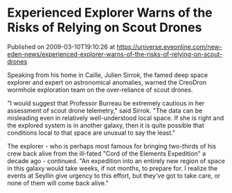 # Experienced Explorer Warns of the Risks of Relying on Scout Drones
Published on 2009-03-10T19:10:26 at https://universe.eveonline.com/new-eden-news/experienced-explorer-warns-of-the-risks-of-relying-on-scout-drones

Speaking from his home in Caille, Julien Sirrok, the famed deep space explorer and expert on astronomical anomalies, warned the CreoDron wormhole exploration team on the over-reliance of scout drones.

"I would suggest that Professor Burreau be extremely cautious in her assessment of scout drone telemetry," said Sirrok. "The data can be misleading even in relatively well-understood local space. If she is right and the explored system is in another galaxy, then it is quite possible that conditions local to that space are unusual to say the least."

The explorer - who is perhaps most famous for bringing two-thirds of his crew back alive from the ill-fated "Cord of the Elements Expedition" a decade ago - continued. "An expedition into an entirely new region of space in this galaxy would take weeks, if not months, to prepare for. I realize the events at Seyllin give urgency to this effort, but they've got to take care, or none of them will come back alive."
